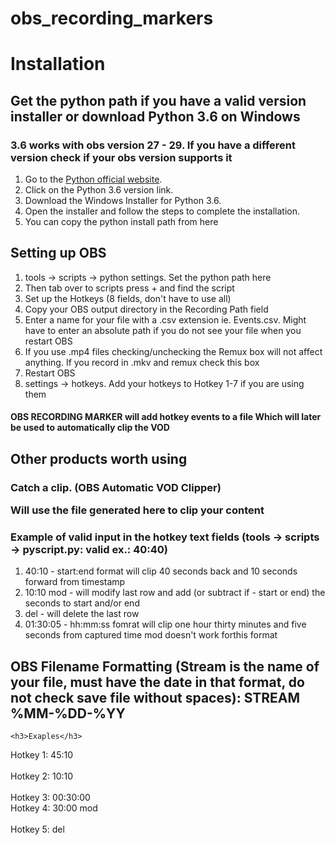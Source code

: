 # obs_recording_markers
<h1>Installation</h1>

<h2>Get the python path if you have a valid version installer or download Python 3.6 on Windows</h2>
<h3> 3.6 works with obs version 27 - 29.  If you have a different version check if your obs version supports it </h3>
<ol>
  <li>Go to the <a href="https://www.python.org/downloads/">Python official website</a>.</li>
  <li>Click on the Python 3.6 version link.</li>
  <li>Download the Windows Installer for Python 3.6.</li>
  <li>Open the installer and follow the steps to complete the installation.</li>
  <li>You can copy the python install path from here</li>
</ol>

<h2>Setting up OBS</h2>
<ol>
  <li>tools -> scripts -> python settings.  Set the python path here</li>
  <li>Then tab over to scripts press + and find the script</li>
  <li>Set up the Hotkeys (8 fields, don't have to use all)</li>
  <li>Copy your OBS output directory in the Recording Path field</li>
  <li>Enter a name for your file with a .csv extension ie. Events.csv.  Might have to enter an absolute path if you do not see your file when you restart OBS</li>
  <li>If you use .mp4 files checking/unchecking the Remux box will not affect anything.  If you record in .mkv and remux check this box</li>
  <li>Restart OBS</li>
  <li>settings -> hotkeys. Add your hotkeys to Hotkey 1-7 if you are using them</li>
</ol>

<h4>OBS RECORDING MARKER will add hotkey events to a file
Which will later be used to automatically clip the VOD</h4>

<h2>Other products worth using</h2>
<h3>Catch a clip. (OBS Automatic VOD Clipper)
<p>Will use the file generated here to clip your content<p>

<h3>Example of valid input in the hotkey text fields (tools -> scripts -> pyscript.py: valid ex.: 40:40)</h3>
<ol>
	<li>40:10 - start:end format will clip 40 seconds back and 10 seconds forward from timestamp</li>
	<li>10:10 mod - will modify last row and add (or subtract if - start or end) the seconds to start and/or end</li>
	<li>del - will delete the last row</li>
	<li>01:30:05 - hh:mm:ss fomrat will clip one hour thirty minutes and five seconds from captured time mod doesn't work forthis format</li>
</ol>

<h2>OBS Filename Formatting (Stream is the name of your file, must have the date in that format, 
	do not check save file without spaces): STREAM %MM-%DD-%YY </h2>

	<h3>Exaples</h3>
Hotkey 1: 45:10<br>								
Hotkey 2: 10:10	<br>								
Hotkey 3: 00:30:00<br>
Hotkey 4: 30:00 mod<br>		
Hotkey 5: del<br>


   	
		   



